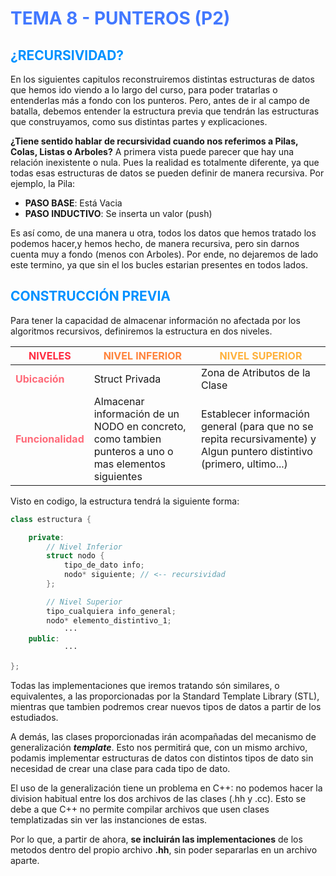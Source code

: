 # <span style="color:#4278ff">**TEMA 8 - PUNTEROS (P2)**</span> 
## <span style="color:#0091ff">**¿RECURSIVIDAD?**</span> 

En los siguientes capitulos reconstruiremos distintas estructuras de datos que hemos ido viendo a lo largo del curso, para poder tratarlas o entenderlas más a fondo con los punteros. Pero, antes de ir al campo de batalla, debemos entender la estructura previa que tendrán las estructuras que construyamos, como sus distintas partes y explicaciones.

**¿Tiene sentido hablar de recursividad cuando nos referimos a Pilas, Colas, Listas o Arboles?** A primera vista puede parecer que hay una relación inexistente o nula. Pues la realidad es totalmente diferente, ya que todas esas estructuras de datos se pueden definir de manera recursiva. Por ejemplo, la Pila:

- **PASO BASE**: Está Vacia
- **PASO INDUCTIVO**: Se inserta un valor (push)

Es así como, de una manera u otra, todos los datos que hemos tratado los podemos hacer,y hemos hecho, de manera recursiva, pero sin darnos cuenta muy a fondo (menos con Arboles). Por ende, no dejaremos de lado este termino, ya que sin el los bucles estarian presentes en todos lados.


## <span style="color:#0091ff">**CONSTRUCCIÓN PREVIA**</span> 
Para tener la capacidad de almacenar información no afectada por los algoritmos recursivos, definiremos la estructura en dos niveles.

| <span style="color:#ff2b41">**NIVELES**</span> | <span style="color:#ff833b">**NIVEL INFERIOR**</span> | <span style="color:#ffb13b">**NIVEL SUPERIOR**</span> |
| ----------- | ----------- | ----------- |
| <span style="color:#ff6978">**Ubicación**</span> | Struct Privada | Zona de Atributos de la Clase
| <span style="color:#ff6978">**Funcionalidad**</span>  | Almacenar información de un NODO en concreto, como tambien punteros a uno o mas elementos siguientes | Establecer información general (para que no se repita recursivamente) y Algun puntero distintivo (primero, ultimo...)

Visto en codigo, la estructura tendrá la siguiente forma:
```cc
class estructura {

    private:
        // Nivel Inferior
        struct nodo {
            tipo_de_dato info;
            nodo* siguiente; // <-- recursividad
        };

        // Nivel Superior
        tipo_cualquiera info_general;
        nodo* elemento_distintivo_1;
            ···
    public:
            ···

};
```

Todas las implementaciones que iremos tratando són similares, o equivalentes, a las proporcionadas por la Standard Template Library (STL), mientras que tambien podremos crear nuevos tipos de datos a partir de los estudiados. 

A demás, las clases proporcionadas irán acompañadas del mecanismo de generalización ***template***. Esto nos permitirá que, con un mismo archivo, podamis implementar estructuras de datos con distintos tipos de dato sin necesidad de crear una clase para cada tipo de dato.

El uso de la generalización tiene un problema en C++: no podemos hacer la division habitual entre los dos archivos de las clases (.hh y .cc). Esto se debe a que C++ no permite compilar archivos que usen clases templatizadas sin ver las instanciones de estas.

Por lo que, a partir de ahora, **se incluirán las implementaciones** de los metodos dentro del propio archivo **.hh**, sin poder separarlas en un archivo aparte.